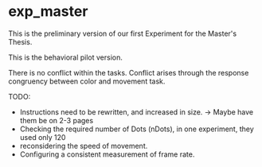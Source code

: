 # exp_master

This is the preliminary version of our first Experiment for the Master's Thesis.

This is the behavioral pilot version.

There is no conflict within the tasks. Conflict arises through the response
congruency between color and movement task.

TODO:
- Instructions need to be rewritten, and increased in size. -> Maybe have them be on 2-3 pages
- Checking the required number of Dots (nDots), in one experiment, they used only 120
- reconsidering the speed of movement.
- Configuring a consistent measurement of frame rate.
